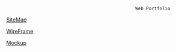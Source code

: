                                                     Web Portfolio




[SiteMap](https://drive.google.com/file/d/1Q1bGyXqeW1_KNG2NTuqBnuqvirr8-j3Q/view?usp=sharing)

[WireFrame](https://drive.google.com/file/d/1Wyp2SJgs7ltJgD19af60SwtqjhIwvuCH/view?usp=sharing)

[Mockup](https://drive.google.com/file/d/1VqnNjSP8RWy-PqCv7HcEFyIWnRryaoyD/view?usp=sharing)

